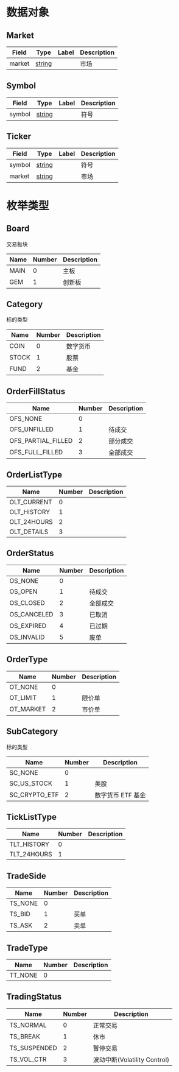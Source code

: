 


 <!-- end services -->


# 数据对象



## Market




| Field | Type | Label | Description |
| ----- | ---- | ----- | ----------- |
| market | [string](#string) |  | 市场 |




## Symbol




| Field | Type | Label | Description |
| ----- | ---- | ----- | ----------- |
| symbol | [string](#string) |  | 符号 |




## Ticker




| Field | Type | Label | Description |
| ----- | ---- | ----- | ----------- |
| symbol | [string](#string) |  | 符号 |
| market | [string](#string) |  | 市场 |


 <!-- end messages -->

# 枚举类型


<a name="biss.common.trade.Board"></a>

## Board
交易板块

| Name | Number | Description |
| ---- | ------ | ----------- |
| MAIN | 0 | 主板 |
| GEM | 1 | 创新板 |



<a name="biss.common.trade.Category"></a>

## Category
标的类型

| Name | Number | Description |
| ---- | ------ | ----------- |
| COIN | 0 | 数字货币 |
| STOCK | 1 | 股票 |
| FUND | 2 | 基金 |



<a name="biss.common.trade.OrderFillStatus"></a>

## OrderFillStatus


| Name | Number | Description |
| ---- | ------ | ----------- |
| OFS_NONE | 0 |  |
| OFS_UNFILLED | 1 | 待成交 |
| OFS_PARTIAL_FILLED | 2 | 部分成交 |
| OFS_FULL_FILLED | 3 | 全部成交 |



<a name="biss.common.trade.OrderListType"></a>

## OrderListType


| Name | Number | Description |
| ---- | ------ | ----------- |
| OLT_CURRENT | 0 |  |
| OLT_HISTORY | 1 |  |
| OLT_24HOURS | 2 |  |
| OLT_DETAILS | 3 |  |



<a name="biss.common.trade.OrderStatus"></a>

## OrderStatus


| Name | Number | Description |
| ---- | ------ | ----------- |
| OS_NONE | 0 |  |
| OS_OPEN | 1 | 待成交 |
| OS_CLOSED | 2 | 全部成交 |
| OS_CANCELED | 3 | 已取消 |
| OS_EXPIRED | 4 | 已过期 |
| OS_INVALID | 5 | 废单 |



<a name="biss.common.trade.OrderType"></a>

## OrderType


| Name | Number | Description |
| ---- | ------ | ----------- |
| OT_NONE | 0 |  |
| OT_LIMIT | 1 | 限价单 |
| OT_MARKET | 2 | 市价单 |



<a name="biss.common.trade.SubCategory"></a>

## SubCategory
标的类型

| Name | Number | Description |
| ---- | ------ | ----------- |
| SC_NONE | 0 |  |
| SC_US_STOCK | 1 | 美股 |
| SC_CRYPTO_ETF | 2 | 数字货币 ETF 基金 |



<a name="biss.common.trade.TickListType"></a>

## TickListType


| Name | Number | Description |
| ---- | ------ | ----------- |
| TLT_HISTORY | 0 |  |
| TLT_24HOURS | 1 |  |



<a name="biss.common.trade.TradeSide"></a>

## TradeSide


| Name | Number | Description |
| ---- | ------ | ----------- |
| TS_NONE | 0 |  |
| TS_BID | 1 | 买单 |
| TS_ASK | 2 | 卖单 |



<a name="biss.common.trade.TradeType"></a>

## TradeType


| Name | Number | Description |
| ---- | ------ | ----------- |
| TT_NONE | 0 |  |



<a name="biss.common.trade.TradingStatus"></a>

## TradingStatus


| Name | Number | Description |
| ---- | ------ | ----------- |
| TS_NORMAL | 0 | 正常交易 |
| TS_BREAK | 1 | 休市 |
| TS_SUSPENDED | 2 | 暂停交易 |
| TS_VOL_CTR | 3 | 波动中断(Volatility Control) |


 <!-- end enums -->



